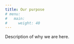 ```yaml
---
title: Our purpose
# menu:
#   main:
#     weight: 40
---
```


Description of why we are here.
<!--add blocks of content here to add more sections to the community page -->
